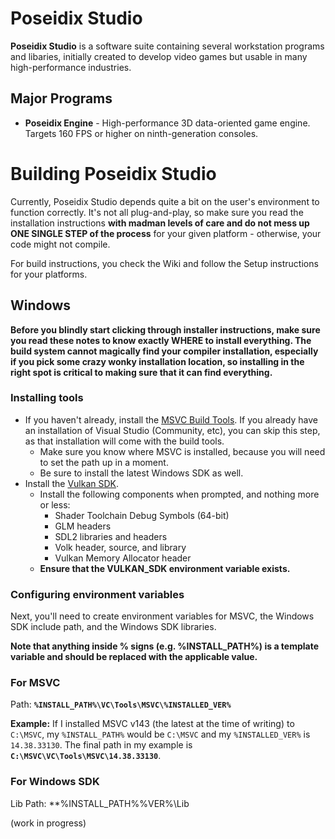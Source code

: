 # Poseidix Studio

**Poseidix Studio** is a software suite containing several workstation programs and libaries, initially created to develop video games but usable in many high-performance industries.

## Major Programs
- **Poseidix Engine** - High-performance 3D data-oriented game engine. Targets 160 FPS or higher on ninth-generation consoles.

# Building Poseidix Studio
Currently, Poseidix Studio depends quite a bit on the user's environment to function correctly. It's not all plug-and-play, so make sure you read the installation instructions **with madman levels of care and do not mess up ONE SINGLE STEP of the process** for your given platform - otherwise, your code might not compile.

For build instructions, you check the Wiki and follow the Setup instructions for your platforms.

## Windows
**Before you blindly start clicking through installer instructions, make sure you read these notes to know exactly WHERE to install everything. The build system cannot magically find your compiler installation, especially if you pick some crazy wonky installation location, so installing in the right spot is critical to making sure that it can find everything.**

### Installing tools

- If you haven't already, install the [MSVC Build Tools](https://visualstudio.microsoft.com/downloads/?q=build+tools#build-tools-for-visual-studio-2022). If you already have an installation of Visual Studio (Community, etc), you can skip this step, as that installation will come with the build tools.
    - Make sure you know where MSVC is installed, because you will need to set the path up in a moment.
    - Be sure to install the latest Windows SDK as well.
- Install the [Vulkan SDK](https://vulkan.lunarg.com/sdk/home).
    - Install the following components when prompted, and nothing more or less:
        - Shader Toolchain Debug Symbols (64-bit)
        - GLM headers
        - SDL2 libraries and headers
        - Volk header, source, and library
        - Vulkan Memory Allocator header
    - **Ensure that the VULKAN_SDK environment variable exists.**

### Configuring environment variables

Next, you'll need to create environment variables for MSVC, the Windows SDK include path, and the Windows SDK libraries.

**Note that anything inside % signs (e.g. %INSTALL_PATH%) is a template variable and should be replaced with the applicable value.**

### For MSVC

Path: **`%INSTALL_PATH%\VC\Tools\MSVC\%INSTALLED_VER%`**

**Example:** If I installed MSVC v143 (the latest at the time of writing) to `C:\MSVC`, my `%INSTALL_PATH%` would be `C:\MSVC` and my `%INSTALLED_VER%` is `14.38.33130`. The final path in my example is **`C:\MSVC\VC\Tools\MSVC\14.38.33130`**.

### For Windows SDK

Lib Path: **%INSTALL_PATH%\%VER%\Lib

(work in progress)